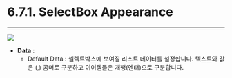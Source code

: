 # 6.7.1. SelectBox Appearance

---

![](/assets/selectbox-ex-00.png)

* **Data** : 
  * Default Data :  셀렉트박스에 보여질 리스트 데이터를 설정합니다.
    텍스트와 값은 \(,\) 콤머로 구분하고 이이템들은 개행\(엔터\)으로 구분합니다.



